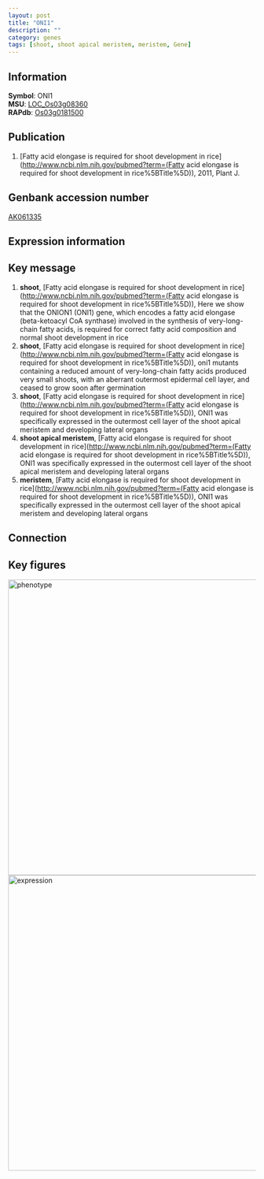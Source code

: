 ```yaml
---
layout: post
title: "ONI1"
description: ""
category: genes
tags: [shoot, shoot apical meristem, meristem, Gene]
---
```


## Information
__Symbol__: ONI1  
__MSU__: [LOC_Os03g08360](http://rice.plantbiology.msu.edu/cgi-bin/ORF_infopage.cgi?orf=LOC_Os03g08360)  
__RAPdb__: [Os03g0181500](http://rapdb.dna.affrc.go.jp/viewer/gbrowse_details/irgsp1?name=Os03g0181500)  

## Publication
1. [Fatty acid elongase is required for shoot development in rice](http://www.ncbi.nlm.nih.gov/pubmed?term=(Fatty acid elongase is required for shoot development in rice%5BTitle%5D)), 2011, Plant J.

## Genbank accession number
[AK061335](http://www.ncbi.nlm.nih.gov/nuccore/AK061335)

## Expression information

## Key message
1. __shoot__, [Fatty acid elongase is required for shoot development in rice](http://www.ncbi.nlm.nih.gov/pubmed?term=(Fatty acid elongase is required for shoot development in rice%5BTitle%5D)),  Here we show that the ONION1 (ONI1) gene, which encodes a fatty acid elongase (beta-ketoacyl CoA synthase) involved in the synthesis of very-long-chain fatty acids, is required for correct fatty acid composition and normal shoot development in rice
2. __shoot__, [Fatty acid elongase is required for shoot development in rice](http://www.ncbi.nlm.nih.gov/pubmed?term=(Fatty acid elongase is required for shoot development in rice%5BTitle%5D)),  oni1 mutants containing a reduced amount of very-long-chain fatty acids produced very small shoots, with an aberrant outermost epidermal cell layer, and ceased to grow soon after germination
3. __shoot__, [Fatty acid elongase is required for shoot development in rice](http://www.ncbi.nlm.nih.gov/pubmed?term=(Fatty acid elongase is required for shoot development in rice%5BTitle%5D)),  ONI1 was specifically expressed in the outermost cell layer of the shoot apical meristem and developing lateral organs
4. __shoot apical meristem__, [Fatty acid elongase is required for shoot development in rice](http://www.ncbi.nlm.nih.gov/pubmed?term=(Fatty acid elongase is required for shoot development in rice%5BTitle%5D)),  ONI1 was specifically expressed in the outermost cell layer of the shoot apical meristem and developing lateral organs
5. __meristem__, [Fatty acid elongase is required for shoot development in rice](http://www.ncbi.nlm.nih.gov/pubmed?term=(Fatty acid elongase is required for shoot development in rice%5BTitle%5D)),  ONI1 was specifically expressed in the outermost cell layer of the shoot apical meristem and developing lateral organs

## Connection

## Key figures
<img src="http://ricencode.github.io/images/ONI1.pheno.png" alt="phenotype"  style="width: 600px;"/>

<img src="http://ricencode.github.io/images/ONI1.exp.png" alt="expression"  style="width: 600px;"/>


